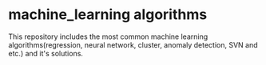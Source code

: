 ﻿# machine_learning algorithms
This repository includes the most common machine learning algorithms(regression, neural network, cluster, anomaly detection, SVN and etc.) and it's solutions.
